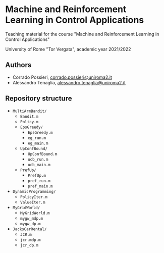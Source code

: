 # Machine and Reinforcement Learning in Control Applications

Teaching material for the course "Machine and Reinforcement Learning in Control Applications"

University of Rome "Tor Vergata", academic year 2021/2022

## Authors

- Corrado Possieri, corrado.possieri@uniroma2.it
- Alessandro Tenaglia, alessandro.tenaglia@uniroma2.it

## Repository structure

- `MultiArmBandit/`
  - `Bandit.m`
  - `Policy.m`
  - `EpsGreedy/`
    - `EpsGreedy.m`
    - `eg_run.m`
    - `eg_main.m`
  - `UpConfBound/`
    - `UpConfBound.m`
    - `ucb_run.m`
    - `ucb_main.m`
  - `PrefUp/`
    - `PrefUp.m`
    - `pref_run.m`
    - `pref_main.m`
- `DynamicProgramming/`
  - `PolicyIter.m`
  - `ValueIter.m`
- `MyGridWorld/`
  - `MyGridWorld.m`
  - `mygw_mdp.m`
  - `mygw_dp.m`
- `JacksCarRental/`
  - `JCR.m`
  - `jcr.mdp.m`
  - `jcr_dp.m`
